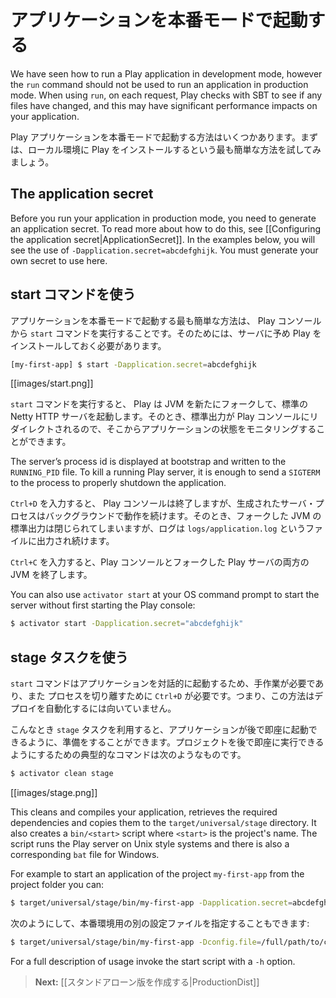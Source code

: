 <!--- Copyright (C) 2009-2013 Typesafe Inc. <http://www.typesafe.com> -->
<!--
# Starting your application in production mode
-->
# アプリケーションを本番モードで起動する

We have seen how to run a Play application in development mode, however the `run` command should not be used to run an application in production mode.  When using `run`, on each request, Play checks with SBT to see if any files have changed, and this may have significant performance impacts on your application.

<!--
There are several ways to deploy a Play application in production mode. Let's start by using the simplest way, using a local Play installation.
-->
Play アプリケーションを本番モードで起動する方法はいくつかあります。まずは、ローカル環境に Play をインストールするという最も簡単な方法を試してみましょう。

## The application secret

Before you run your application in production mode, you need to generate an application secret.  To read more about how to do this, see [[Configuring the application secret|ApplicationSecret]].  In the examples below, you will see the use of `-Dapplication.secret=abcdefghijk`.  You must generate your own secret to use here.

<!--
## Using the start command
-->
## start コマンドを使う

<!--
The easiest way to start an application in production mode is to use the `start` command from the Play console. This requires a Play installation on the server.
-->
アプリケーションを本番モードで起動する最も簡単な方法は、 Play コンソールから `start` コマンドを実行することです。そのためには、サーバに予め Play をインストールしておく必要があります。

```bash
[my-first-app] $ start -Dapplication.secret=abcdefghijk
```


[[images/start.png]]

<!--
When you run the `start` command, Play forks a new JVM and runs the default Netty HTTP server. The standard output stream is redirected to the Play console, so you can monitor its status.
-->
`start` コマンドを実行すると、 Play は JVM を新たにフォークして、標準の Netty HTTP サーバを起動します。そのとき、標準出力が Play コンソールにリダイレクトされるので、そこからアプリケーションの状態をモニタリングすることができます。

The server’s process id is displayed at bootstrap and written to the `RUNNING_PID` file. To kill a running Play server, it is enough to send a `SIGTERM` to the process to properly shutdown the application.

<!--
If you type `Ctrl+D`, the Play console will quit, but the created server process will continue running in background. The forked JVM’s standard output stream is then closed, and logging can be read from the `logs/application.log` file.
-->
`Ctrl+D` を入力すると、 Play コンソールは終了しますが、生成されたサーバ・プロセスはバックグラウンドで動作を続けます。そのとき、フォークした JVM の標準出力は閉じられてしまいますが、ログは `logs/application.log` というファイルに出力され続けます。

<!--
If you type `Ctrl+C`, you will kill both JVMs: the Play console and the forked Play server. 
-->
`Ctrl+C` を入力すると、Play コンソールとフォークした Play サーバの両方の JVM を終了します。

You can also use `activator start` at your OS command prompt to start the server without first starting the Play console:

```bash
$ activator start -Dapplication.secret="abcdefghijk"
```

<!--
## Using the stage task
-->
## stage タスクを使う

<!--
The `start` command starts the application interactively, which means that human interaction is needed, and `Ctrl+D` is required to detach the process. This solution is not really convenient for automated deployment.
-->
`start` コマンドはアプリケーションを対話的に起動するため、手作業が必要であり、また プロセスを切り離すために `Ctrl+D` が必要です。つまり、この方法はデプロイを自動化するには向いていません。

<!--
You can use the `stage` task to prepare your application to be run in place. The typical command for preparing a project to be run in place is:
-->
こんなとき `stage` タスクを利用すると、アプリケーションが後で即座に起動できるように、準備をすることができます。プロジェクトを後で即座に実行できるようにするための典型的なコマンドは次のようなものです。

```bash
$ activator clean stage
```
[[images/stage.png]]

This cleans and compiles your application, retrieves the required dependencies and copies them to the `target/universal/stage` directory. It also creates a `bin/<start>` script where `<start>` is the project's name. The script runs the Play server on Unix style systems and there is also a corresponding `bat` file for Windows.

For example to start an application of the project `my-first-app` from the project folder you can:

```bash
$ target/universal/stage/bin/my-first-app -Dapplication.secret=abcdefghijk
```

<!--
You can also specify a different configuration file for a production environment, from the command line:
-->
次のようにして、本番環境用の別の設定ファイルを指定することもできます:

```bash
$ target/universal/stage/bin/my-first-app -Dconfig.file=/full/path/to/conf/application-prod.conf
```

For a full description of usage invoke the start script with a `-h` option.

<!--
> **Next:** [[Creating a standalone distribution|ProductionDist]]
-->
> **Next:** [[スタンドアローン版を作成する|ProductionDist]]
